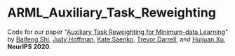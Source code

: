 # ARML_Auxiliary_Task_Reweighting
Code for our paper "[Auxiliary Task Reweighting for Minimum-data Learning](https://sites.google.com/view/auxiliary-task-reweighting/home)" by [Baifeng Shi](https://bfshi.github.io), [Judy Hoffman](https://www.cc.gatech.edu/~judy/), [Kate Saenko](http://ai.bu.edu/ksaenko.html), [Trevor Darrell](https://people.eecs.berkeley.edu/~trevor/), and [Huijuan Xu](http://cs-people.bu.edu/hxu/), **NeurIPS 2020**.
